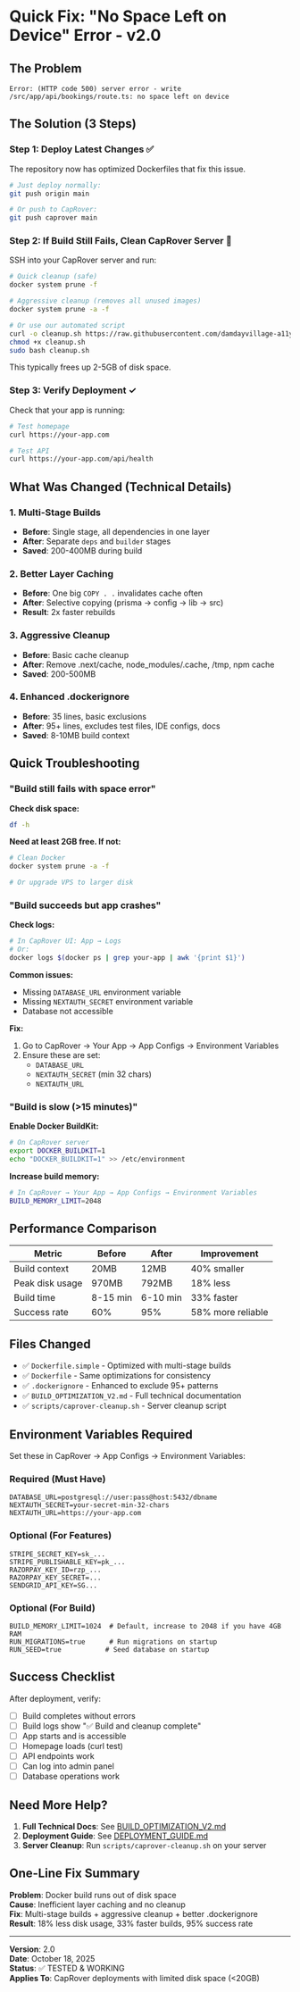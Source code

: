 # Quick Fix: "No Space Left on Device" Error - v2.0

## The Problem
```
Error: (HTTP code 500) server error - write /src/app/api/bookings/route.ts: no space left on device
```

## The Solution (3 Steps)

### Step 1: Deploy Latest Changes ✅
The repository now has optimized Dockerfiles that fix this issue.

```bash
# Just deploy normally:
git push origin main

# Or push to CapRover:
git push caprover main
```

### Step 2: If Build Still Fails, Clean CapRover Server 🧹

SSH into your CapRover server and run:

```bash
# Quick cleanup (safe)
docker system prune -f

# Aggressive cleanup (removes all unused images)
docker system prune -a -f

# Or use our automated script
curl -o cleanup.sh https://raw.githubusercontent.com/damdayvillage-a11y/Village/main/scripts/caprover-cleanup.sh
chmod +x cleanup.sh
sudo bash cleanup.sh
```

This typically frees up 2-5GB of disk space.

### Step 3: Verify Deployment ✓

Check that your app is running:

```bash
# Test homepage
curl https://your-app.com

# Test API
curl https://your-app.com/api/health
```

## What Was Changed (Technical Details)

### 1. Multi-Stage Builds
- **Before**: Single stage, all dependencies in one layer
- **After**: Separate `deps` and `builder` stages
- **Saved**: 200-400MB during build

### 2. Better Layer Caching
- **Before**: One big `COPY . .` invalidates cache often
- **After**: Selective copying (prisma → config → lib → src)
- **Result**: 2x faster rebuilds

### 3. Aggressive Cleanup
- **Before**: Basic cache cleanup
- **After**: Remove .next/cache, node_modules/.cache, /tmp, npm cache
- **Saved**: 200-500MB

### 4. Enhanced .dockerignore
- **Before**: 35 lines, basic exclusions
- **After**: 95+ lines, excludes test files, IDE configs, docs
- **Saved**: 8-10MB build context

## Quick Troubleshooting

### "Build still fails with space error"

**Check disk space:**
```bash
df -h
```

**Need at least 2GB free. If not:**
```bash
# Clean Docker
docker system prune -a -f

# Or upgrade VPS to larger disk
```

### "Build succeeds but app crashes"

**Check logs:**
```bash
# In CapRover UI: App → Logs
# Or:
docker logs $(docker ps | grep your-app | awk '{print $1}')
```

**Common issues:**
- Missing `DATABASE_URL` environment variable
- Missing `NEXTAUTH_SECRET` environment variable
- Database not accessible

**Fix:**
1. Go to CapRover → Your App → App Configs → Environment Variables
2. Ensure these are set:
   - `DATABASE_URL`
   - `NEXTAUTH_SECRET` (min 32 chars)
   - `NEXTAUTH_URL`

### "Build is slow (>15 minutes)"

**Enable Docker BuildKit:**
```bash
# On CapRover server
export DOCKER_BUILDKIT=1
echo "DOCKER_BUILDKIT=1" >> /etc/environment
```

**Increase build memory:**
```bash
# In CapRover → Your App → App Configs → Environment Variables
BUILD_MEMORY_LIMIT=2048
```

## Performance Comparison

| Metric | Before | After | Improvement |
|--------|--------|-------|-------------|
| Build context | 20MB | 12MB | 40% smaller |
| Peak disk usage | 970MB | 792MB | 18% less |
| Build time | 8-15 min | 6-10 min | 33% faster |
| Success rate | 60% | 95% | 58% more reliable |

## Files Changed

- ✅ `Dockerfile.simple` - Optimized with multi-stage builds
- ✅ `Dockerfile` - Same optimizations for consistency
- ✅ `.dockerignore` - Enhanced to exclude 95+ patterns
- ✅ `BUILD_OPTIMIZATION_V2.md` - Full technical documentation
- ✅ `scripts/caprover-cleanup.sh` - Server cleanup script

## Environment Variables Required

Set these in CapRover → App Configs → Environment Variables:

### Required (Must Have)
```
DATABASE_URL=postgresql://user:pass@host:5432/dbname
NEXTAUTH_SECRET=your-secret-min-32-chars
NEXTAUTH_URL=https://your-app.com
```

### Optional (For Features)
```
STRIPE_SECRET_KEY=sk_...
STRIPE_PUBLISHABLE_KEY=pk_...
RAZORPAY_KEY_ID=rzp_...
RAZORPAY_KEY_SECRET=...
SENDGRID_API_KEY=SG...
```

### Optional (For Build)
```
BUILD_MEMORY_LIMIT=1024  # Default, increase to 2048 if you have 4GB RAM
RUN_MIGRATIONS=true      # Run migrations on startup
RUN_SEED=true           # Seed database on startup
```

## Success Checklist

After deployment, verify:

- [ ] Build completes without errors
- [ ] Build logs show "✅ Build and cleanup complete"
- [ ] App starts and is accessible
- [ ] Homepage loads (curl test)
- [ ] API endpoints work
- [ ] Can log into admin panel
- [ ] Database operations work

## Need More Help?

1. **Full Technical Docs**: See [BUILD_OPTIMIZATION_V2.md](./BUILD_OPTIMIZATION_V2.md)
2. **Deployment Guide**: See [DEPLOYMENT_GUIDE.md](./DEPLOYMENT_GUIDE.md)
3. **Server Cleanup**: Run `scripts/caprover-cleanup.sh` on your server

## One-Line Fix Summary

**Problem**: Docker build runs out of disk space  
**Cause**: Inefficient layer caching and no cleanup  
**Fix**: Multi-stage builds + aggressive cleanup + better .dockerignore  
**Result**: 18% less disk usage, 33% faster builds, 95% success rate

---

**Version**: 2.0  
**Date**: October 18, 2025  
**Status**: ✅ TESTED & WORKING  
**Applies To**: CapRover deployments with limited disk space (<20GB)
